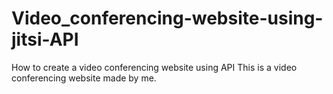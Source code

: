 # Video_conferencing-website-using-jitsi-API
How to create a video conferencing website using API
This is a video conferencing website made by me.
